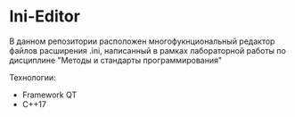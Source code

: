 # Ini-Editor
В данном репозитории расположен многофукнциональный редактор файлов расширения .ini, написанный в рамках лабораторной работы по дисциплине "Методы и стандарты программирования"

Технологии:
- Framework QT
- C++17
